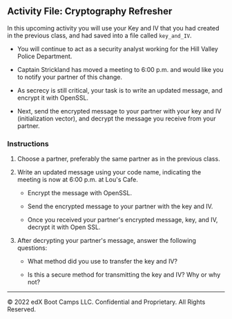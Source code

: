 ## Activity File: Cryptography Refresher

In this upcoming activity you will use your Key and IV that you had created in the previous class, and had saved into a file called `key_and_IV`. 

- You will continue to act as a security analyst working for the Hill Valley Police Department.

- Captain Strickland has moved a meeting to 6:00 p.m. and would like you to notify your partner of this change.

- As secrecy is still critical, your task is to write an updated message, and encrypt it with OpenSSL.

- Next, send the encrypted message to your partner with your key and IV (initialization vector), and decrypt the message you receive from your partner.

### Instructions

1. Choose a partner, preferably the same partner as in the previous class.

2. Write an updated message using your code name, indicating the meeting is now at 6:00 p.m. at Lou's Cafe.

    - Encrypt the message with OpenSSL.

    - Send the encrypted message to your partner with the key and IV.

    - Once you received your partner's encrypted message, key, and IV, decrypt it with Open SSL.

3. After decrypting your partner's message, answer the following questions:

    - What method did you use to transfer the key and IV?

    - Is this a secure method for transmitting the key and IV? Why or why not?

---

 © 2022 edX Boot Camps LLC. Confidential and Proprietary. All Rights Reserved.
 